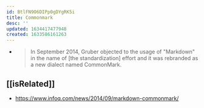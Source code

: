 ```yaml
---
id: BtlFN9O6DIPp0gDYgRK5i
title: Commonmark
desc: ''
updated: 1634417477948
created: 1633586161263
---
```


- > In September 2014, Gruber objected to the usage of "Markdown" in the name of [the standardization] effort and it was rebranded as a new dialect named CommonMark.

## [[isRelated]]

- https://www.infoq.com/news/2014/09/markdown-commonmark/

